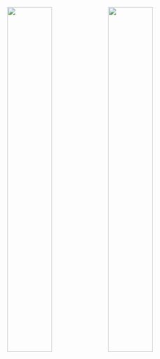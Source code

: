 <img src="https://user-images.githubusercontent.com/29038214/30368452-db6d2f1e-9879-11e7-801b-c039a365efd7.png" width="45%"></img> <img src="https://user-images.githubusercontent.com/29038214/30368456-dd384b80-9879-11e7-8956-a910fec43e91.png" width="45%"></img> 
